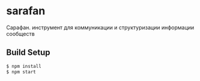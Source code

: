 # sarafan
Сарафан.
инструмент для коммуникации и структуризации информации сообществ
## Build Setup

```bash
$ npm install
$ npm start
```
